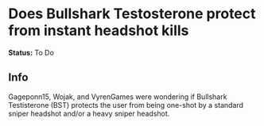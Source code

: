 # Does Bullshark Testosterone protect from instant headshot kills

**Status:** <span class="status todo">To Do</span>

## Info
<span>Gageponn15</span>, <span>Wojak</span>, and <span>VyrenGames</span> were wondering if Bullshark Testisterone (BST) protects the user from being one-shot by a standard sniper headshot and/or a heavy sniper headshot.